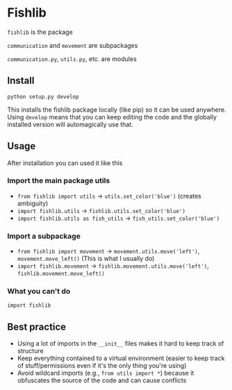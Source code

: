 # Fishlib

`fishlib` is the package

`communication` and `movement` are subpackages

`communication.py`, `utils.py`, etc. are modules

## Install

`python setup.py develop`

This installs the fishlib package locally (like pip) so it can be used anywhere. Using `develop` means that you can keep editing the code and the globally installed version will automagically use that.

## Usage

After installation you can used it like this

### Import the main package utils

- `from fishlib import utils` -> `utils.set_color('blue')` (creates ambiguity)
- `import fishlib.utils` -> `fishlib.utils.set_color('blue')`
- `import fishlib.utils as fish_utils` -> `fish_utils.set_color('blue')`

### Import a subpackage

- `from fishlib import movement` -> `movement.utils.move('left')`, `movement.move_left()`
  (This is what I usually do)
- `import fishlib.movement` -> `fishlib.movement.utils.move('left')`, `fishlib.movement.move_left()`

### What you can't do

`import fishlib`

## Best practice

- Using a lot of imports in the `__init__` files makes it hard to keep track of structure
- Keep everything contained to a virtual environment (easier to keep track of stuff/permissions even if it's the only thing you're using)
- Avoid wildcard imports (e.g., `from utils import *`) because it obfuscates the source of the code and can cause conflicts
